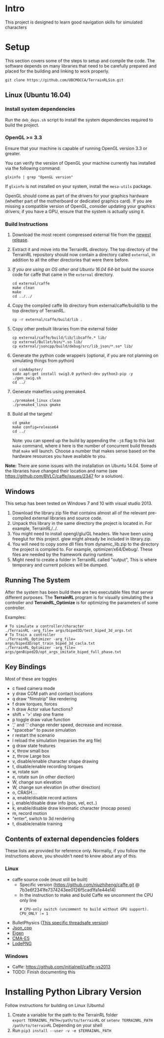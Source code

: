 # Intro

This project is designed to learn good navigation skills for simulated characters


# Setup

This section covers some of the steps to setup and compile the code. The software depends on many libraries that need to be carefully prepared and placed for the building and linking to work properly. 
```
git clone https://github.com/UBCMOCCA/TerrainRLSim.git
```

## Linux (Ubuntu 16.04)

### Install system dependencies

Run the `deb_deps.sh` script to install the system dependencies required to build the project.


### OpenGL >= 3.3

Ensure that your machine is capable of running OpenGL version 3.3 or greater.

You can verify the version of OpenGL your machine currently has installed via the following command:
```
glxinfo | grep "OpenGL version"
```

If `glxinfo` is not installed on your system, install the `mesa-utils` package.

OpenGL should come as part of the drivers for your graphics hardware (whether part of the motherboard or dedicated graphics card). If you are missing a compatible version of OpenGL, consider updating your graphics drivers; if you have a GPU, ensure that the system is actually using it.


### Build Instructions

1. Download the most recent compressed external file from the [newest release](https://github.com/xbpeng/DeepLoco/releases/tag/0.81). 
1. Extract it and move into the TerrainRL directory. The top directory of the TerrainRL repository should now contain a directory called `external`, in addition to all the other directories that were there before.
1. *If you are using an OS other and Ubuntu 16.04 64-bit* build the source code for caffe that came in the `external` directory.
	```
	cd external/caffe
	make clean
	make
	cd ../../
	```
1. Copy the compiled caffe lib directory from external/caffe/build/lib to the top directory of TerrainRL.
	```
	cp -r external/caffe/build/lib .
	```
1. Copy other prebuilt libraries from the external folder

	```
	cp external/caffe/build/lib/libcaffe.* lib/
	cp external/Bullet/bin/*.so lib/
	cp external/jsoncpp/build/debug/src/lib_json/*.so* lib/
	```
1. Generate the python code wrappers (optional, if you are not planning on simulating things from python)
	```
	cd simAdapter/
	sudo apt-get install swig3.0 python3-dev python3-pip -y
	./gen_swig.sh
	cd ../
	```
1. Generate makefiles using premake4.
	```
	./premake4_linux clean
	./premake4_linux gmake
	```
1. Build all the targets!
	```
	cd gmake
	make config=release64
	cd ../
	```
	Note: you can speed up the build by appending the `-j8` flag to this last `make` command, where `8` here is the number of concurrent build threads that `make` will launch. Choose a number that makes sense based on the hardware resources you have available to you.

 
**Note:** There are some issues with the installation on Ubuntu 14.04. Some of the libraries have changed their location and name (see https://github.com/BVLC/caffe/issues/2347 for a solution).

## Windows

This setup has been tested on Windows 7 and 10 with visual studio 2013.

  1. Download the library.zip file that contains almost all of the relevant pre-compiled external libraries and source code.
  2. Unpack this library in the same directory the project is located in. For example, TerrainRL/../.
  3. You might need to install opengl/glu/GL headers. We have been using freeglut for this project. glew might already be included in library.zip.
  4. You will need to copy some dll files from dynamic_lib.zip to the directory the project is compiled to. For example, optimizer/x64/Debug/. These files are needed by the framework during runtime.
  5. Might need to create a folder in TerrainRL called "output", This is where temporary and current policies will be dumped.

## Running The System

After the system has been build there are two executable files that server different purposes. The **TerrainRL** program is for visually simulating the a controller and **TerrainRL_Optimize** is for optimizing the parameters of some controller.

Examples:

	# To simulate a controller/character  
	./TerrainRL -arg_file= args/biped3D/test_biped_3d_args.txt
	# To Train a controller
	./TerrainRL_Optimizer -arg_file= args/biped3D/opt_train_biped_3d_cacla.txt
	./TerrainRL_Optimizer -arg_file= args/genBiped2D/opt_args_imitate_biped_full_phase.txt

## Key Bindings

Most of these are toggles

 - c fixed camera mode
 - y draw COM path and contact locations
 - q draw "filmstrip" like rendering
 - f draw torques, forces
 - h draw Actor value functions?
 - shift + '>' step one frame
 - p toggle draw value function
 - ',' and '.' change render speed, decrease and increase.
 - "spacebar" to pause simulation
 - r restart the scenario
 - l reload the simulation (reparses the arg file)
 - g draw state features
 - x, throw small box
 - z, throw Large box
 - v, disable/enable character shape drawing
 - t, disable/enable recording torques
 - w, rotate sun
 - e, rotate sun (in other diection)
 - W, change sun elevation
 - W, change sun elevation (in other direction)
 - o, CRASH....
 - a, enable/disable record actions
 - j, enable/disable draw info (pos, vel, ect..)
 - k, enable/disable draw kinematic character (mocap poses)
 - m, record motion
 - "enter", switch to 3d rendering
 - t, disable/enable training

## Contents of external dependencies folders
These lists are provided for reference only. Normally, if you follow the instructions above, you shouldn't need to know about any of this.

### Linux
 - caffe source code (must still be built)
 	- Specific version (https://github.com/niuzhiheng/caffe.git @ 7b3e6f2341fe7374243ee0126f5cad1fa1e44e14)
	 - 	In the instruction to make and build Caffe we uncomment the CPU only line  
		```
		# CPU-only switch (uncomment to build without GPU support).
		CPU_ONLY := 1
		```
 - BulletPhysics ([This specific threadsafe version](https://github.com/lunkhound/bullet3))
 - [Json_cpp](https://github.com/open-source-parsers/jsoncpp)
 - [Eigen](http://eigen.tuxfamily.org/index.php?title=Main_Page)
 - [CMA-ES](https://github.com/AlexanderFabisch/CMA-ESpp)  
 - [LodePNG](https://github.com/lvandeve/lodepng)

### Windows
 - Caffe: https://github.com/initialneil/caffe-vs2013
 - TODO: Finish documenting this

# Installing Python Library Version

Follow instructions for building on Linux (Ubuntu)
 1.  Create a variable for the path to the TerrainRL folder  
  ```export TERRAINRL_PATH=/path/to/terrainRL``` 
  or
   ```setenv TERRAINRL_PATH /path/to/terrainRL``` 
   Depending on your shell
 1.  Run ```pip3 install --user -v -e $TERRAINRL_PATH```
 
